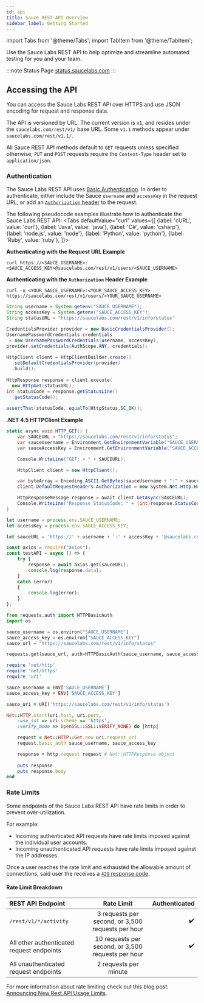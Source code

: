 ```yaml
---
id: api
title: Sauce REST API Overview
sidebar_label: Getting Started
---
```


import Tabs from '@theme/Tabs';
import TabItem from '@theme/TabItem';

Use the Sauce Labs REST API to help optimize and streamline automated testing for you and your team.

:::note Status Page
[status.saucelabs.com](https://status.saucelabs.com/)
:::

## Accessing the API

You can access the Sauce Labs REST API over HTTPS and use JSON encoding for request and response data.

The API is versioned by URL. The current version is `v1`, and resides under the `saucelabs.com/rest/v1/` base URL. Some `v1.1` methods appear under `saucelabs.com/rest/v1.1/`. 

All Sauce REST API methods default to `GET` requests unless specified otherwise; `PUT` and `POST` requests require the `Content-Type` header set to `application/json`.

### Authentication

The Sauce Labs REST API uses [Basic Authentication](https://en.wikipedia.org/wiki/Basic_access_authentication). In order to authenticate, either include the Sauce `username` and `accessKey` in the request URL, or add an [`Authorization` header](https://developer.mozilla.org/en-US/docs/Web/HTTP/Headers/Authorization) to the request.

The following pseudocode examples illustrate how to authenticate the Sauce Labs REST API:
<Tabs
  defaultValue="curl"
  values={[
    {label: 'cURL', value: 'curl'},
    {label: 'Java', value: 'java'},
    {label: 'C#', value: 'csharp'},
    {label: 'node.js', value: 'node'},
    {label: 'Python', value: 'python'},
    {label: 'Ruby', value: 'ruby'},
  ]}>

<TabItem value="curl">

__Authenticating with the Request URL Example__

```shell script
curl https://<SAUCE_USERNAME>:<SAUCE_ACCESS_KEY>@saucelabs.com/rest/v1/users/<SAUCE_USERNAME>
```

__Authenticating with the `Authorization` Header Example__

```shell script
curl -u <YOUR_SAUCE_USERNAME>:<YOUR_SAUCE_ACCESS_KEY> https://saucelabs.com/rest/v1/users/<YOUR_SAUCE_USERNAME>
```

</TabItem>
<TabItem value="java">

```java
String username = System.getenv("SAUCE_USERNAME");
String accessKey = System.getenv("SAUCE_ACCESS_KEY");
String statusURL = "https://saucelabs.com/rest/v1/info/status"

CredentialsProvider provider = new BasicCredentialsProvider();
UsernamePasswordCredentials credentials
 = new UsernamePasswordCredentials(username, accessKey);
provider.setCredentials(AuthScope.ANY, credentials);
 
HttpClient client = HttpClientBuilder.create()
  .setDefaultCredentialsProvider(provider)
  .build();
 
HttpResponse response = client.execute(
  new HttpGet(statusURL);
int statusCode = response.getStatusLine()
  .getStatusCode();
 
assertThat(statusCode, equalTo(HttpStatus.SC_OK));
```

</TabItem>
<TabItem value="csharp">

__.NET 4.5 HTTPClient Example__

```csharp
static async void HTTP_GET() {
    var SAUCEURL = "https://saucelabs.com/rest/v1/info/status";
    var sauceUsername = Environment.GetEnvironmentVariable("SAUCE_USERNAME");
    var sauceAccessKey = Environment.GetEnvironmentVariable("SAUCE_ACCESS_KEY");

    Console.WriteLine("GET: + " + SAUCEURL);

    HttpClient client = new HttpClient();

    var byteArray = Encoding.ASCII.GetBytes(sauceUsername + ":" + sauceAcccessKey);
    client.DefaultRequestHeaders.Authorization = new System.Net.Http.Headers.AuthenticationHeaderValue("Basic", Convert.ToBase64String(byteArray));

    HttpResponseMessage response = await client.GetAsync(SAUCEURL);
    Console.WriteLine("Response StatusCode: " + (int)response.StatusCode);
}
```

</TabItem>
<TabItem value="node">

```javascript
let username = process.env.SAUCE_USERNAME;
let accessKey = process.env.SAUCE_ACCESS_KEY;

let sauceURL = 'https://' + username + ':' + accessKey + '@saucelabs.com/rest/v1/info/status';

const axios = require("axios");
const testAPI = async () => {
    try {
        response = await axios.get(sauceURL);
        console.log(response.data);
    }
    catch (error)
    {
        console.log(error);
    }
};
```

</TabItem>
<TabItem value="python">

```python
from requests.auth import HTTPBasicAuth
import os

sauce_username = os.environ["SAUCE_USERNAME"]
sauce_access_key = os.environ["SAUCE_ACCESS_KEY"]
sauce_url = "https://saucelabs.com/rest/v1/info/status"

requests.get(sauce_url, auth=HTTPBasicAuth(sauce_username, sauce_access_key))

```

</TabItem>
<TabItem value="ruby">

```ruby
require 'net/http'
require 'net/https'
require 'uri'

sauce_username = ENV['SAUCE_USERNAME']
sauce_access_key = ENV['SAUCE_ACCESS_KEY']

sauce_uri = URI('https://saucelabs.com/rest/v1/info/status')

Net::HTTP.start(uri.host, uri.port,
    :use_ssl => uri.scheme == 'https', 
    :verify_mode => OpenSSL::SSL::VERIFY_NONE) do |http|

    request = Net::HTTP::Get.new uri.request_uri
    request.basic_auth sauce_username, sauce_access_key

    response = http.request request # Net::HTTPResponse object
    
    puts response
    puts response.body
end
```

</TabItem>
</Tabs>

### Rate Limits

Some endpoints of the Sauce Labs REST API have rate limits in order to prevent over-utilization.

For example:
* Incoming authenticated API requests have rate limits imposed against the individual user accounts.
* Incoming unauthenticated API requests have rate limits imposed against the IP addresses.

Once a user reaches the rate limit and exhausted the allowable amount of connections, said user the receives a [`429` response code](https://developer.mozilla.org/en-US/docs/Web/HTTP/Status/429#:~:text=The%20HTTP%20429%20Too%20Many,before%20making%20a%20new%20request.).

#### Rate Limit Breakdown

| REST API Endpoint | Rate Limit | Authenticated |
| :-------------------------- | :---:| ---:|
| `/rest/v1/*/activity` | 3 requests per second, or 3,500 requests per hour | :heavy_check_mark: |
| All other authenticated request endpoints | 10 requests per second, or 3,500 requests per hour | :heavy_check_mark: |
| All unauthenticated request endpoints | 2 requests per minute ||

For more information about rate limiting check out this blog post: [Announcing New Rest API Usage Limits](https://saucelabs.com/blog/announcing-new-rest-api-rate-limits).